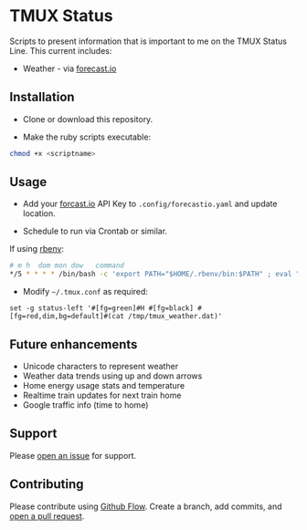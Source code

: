 #  TMUX Status

Scripts to present information that is important to me on the TMUX Status Line. This current includes:

* Weather - via [forecast.io](https://www.forecast.io)

## Installation

* Clone or download this repository.

* Make the ruby scripts executable:

```sh
chmod +x <scriptname>
```

## Usage

* Add your [forcast.io](http://www.forecast.io) API Key to ```.config/forecastio.yaml``` and update location.

* Schedule to run via Crontab or similar.

If using [rbenv](https://rbenv.org):

```sh
# m h  dom mon dow   command
*/5 * * * * /bin/bash -c 'export PATH="$HOME/.rbenv/bin:$PATH" ; eval "$(rbenv init -)" ; cd /home/vagrant/projects/tmux-status/; ./weather.rb'
```

* Modify ```~/.tmux.conf``` as required:

```
set -g status-left '#[fg=green]#H #[fg=black] #[fg=red,dim,bg=default]#(cat /tmp/tmux_weather.dat)'
```

## Future enhancements

* Unicode characters to represent weather
* Weather data trends using up and down arrows
* Home energy usage stats and temperature
* Realtime train updates for next train home
* Google traffic info (time to home)

## Support

Please [open an issue](https://github.com/jonbartlett/tmus-status/issues/new) for support.

## Contributing

Please contribute using [Github Flow](https://guides.github.com/introduction/flow/). Create a branch, add commits, and [open a pull request](https://github.com/jonbartlett/tmux-status/compare/).

